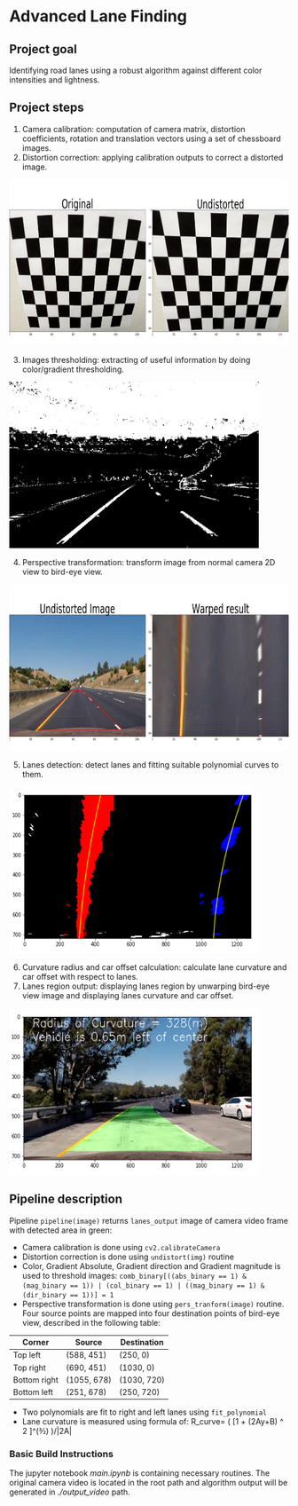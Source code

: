 # **Advanced Lane Finding** 

## Project goal

Identifying road lanes using a robust algorithm against different color intensities and lightness.

## Project steps

1. Camera calibration: computation of camera matrix, distortion coefficients, rotation and translation vectors using a set of chessboard images.
2. Distortion correction: applying calibration outputs to correct a distorted image.
<img src="./output_images/1 undistort_output.png" alt="Distortion correction" width="700" height="300">

3. Images thresholding: extracting of useful information by doing color/gradient thresholding.
<img src="./output_images/2 binary_combo.jpg" alt="Images thresholding" width="450" height="300">

4. Perspective transformation: transform image from normal camera 2D view to bird-eye view.
<img src="./output_images/3 warped_straight_lines.png" alt="Perspective transformation" width="700" height="300">

5. Lanes detection: detect lanes and fitting suitable polynomial curves to them.
<img src="./output_images/4 color_fit_lines.png" alt="Lanes detection" width="450" height="300">

6. Curvature radius and car offset calculation: calculate lane curvature and car offset with respect to lanes.
7. Lanes region output: displaying lanes region by unwarping bird-eye view image and displaying lanes curvature and car offset.
<img src="./output_images/5 example_output.png" alt="Lanes region" width="450" height="300">

## Pipeline description

Pipeline `pipeline(image)` returns `lanes_output` image of camera video frame with detected area in green:
- Camera calibration is done using `cv2.calibrateCamera`
- Distortion correction is done using `undistort(img)` routine
- Color, Gradient Absolute, Gradient direction and Gradient magnitude is used to threshold images:
```comb_binary[((abs_binary == 1) & (mag_binary == 1)) | (col_binary == 1) | ((mag_binary == 1) & (dir_binary == 1))] = 1```
- Perspective transformation is done using `pers_tranform(image)` routine. Four source points are mapped into four destination points of bird-eye view, described in the following table:

|Corner| Source  |  Destination  |
|-|--------|--------|
|Top left | (588, 451)   |  (250, 0)  |
|Top right | (690, 451) |  (1030, 0)  |
| Bottom right | (1055, 678)   |  (1030, 720)  |
| Bottom left | (251, 678)  |  (250, 720)  |

- Two polynomials are fit to right and left lanes using `fit_polynomial`
- Lane curvature is measured using formula of: R_curve=  ( [1 + (2Ay+B) ^ 2 ]^(3⁄2) )/|2A| 


### Basic Build Instructions
The jupyter notebook _main.ipynb_ is containing necessary routines. The original camera video is located in the root path and algorithm output will be generated in _./output_video_ path.
